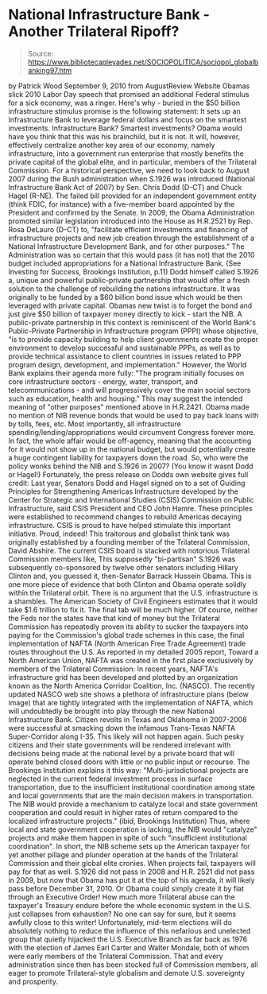 # National Infrastructure Bank - Another Trilateral Ripoff?

> Source: https://www.bibliotecapleyades.net/SOCIOPOLITICA/sociopol_globalbanking97.htm

by Patrick Wood
September 9, 2010
from
AugustReview Website
Obamas slick 2010 Labor Day speech that promised an additional Federal
stimulus for a sick economy, was a ringer. Here's why - buried in the $50
billion infrastructure stimulus promise is the following statement:
It sets up an Infrastructure Bank to
leverage federal dollars and focus on the smartest investments.
Infrastructure Bank? Smartest investments?
Obama
would have you think that this was his brainchild, but it is not. It will,
however, effectively centralize another key area of our economy, namely
infrastructure, into a government run enterprise that mostly benefits the
private capital of the global elite, and in particular, members of the
Trilateral Commission.
For a historical perspective, we need to look back to August 2007 during the
Bush administration when
S.1926 was introduced (National
Infrastructure Bank Act of 2007) by Sen. Chris Dodd (D-CT) and
Chuck Hagel (R-NE).
The failed bill provided for an independent government entity (think FDIC,
for instance) with a five-member board appointed by the President and
confirmed by the Senate.
In 2009, the Obama Administration promoted similar legislation introduced
into the House as H.R.2521 by Rep. Rosa DeLauro (D-CT) to,
"facilitate efficient investments and
financing of infrastructure projects and new job creation through the
establishment of a National Infrastructure Development Bank, and for
other purposes."
The Administration was so certain that this
would pass (it has not) that the 2010 budget included appropriations for a
National Infrastructure Bank. (See
Investing for Success, Brookings
Institution, p.11)
Dodd himself
called S.1926 a,
unique and powerful public-private
partnership that would offer a fresh solution to the challenge of
rebuilding the nations infrastructure.
It was originally to be funded by a $60 billion
bond issue which would be then leveraged with private capital. Obamas new
twist is to forget the bond and just give $50 billion of taxpayer money
directly to kick - start the NIB.
A public-private partnership in this context is reminiscent of the World
Bank's Public-Private Partnership in Infrastructure program (PPPI)
whose objective,
"is to provide capacity building to help
client governments create the proper environment to develop successful
and sustainable PPPs, as well as to provide technical assistance to
client countries in issues related to PPP program design, development,
and implementation."
However,
the World Bank explains their agenda more
fully:
"The program initially focuses on core
infrastructure sectors - energy, water, transport, and
telecommunications - and will progressively cover the main social
sectors such as education, health and housing."
This may suggest the intended meaning of "other
purposes" mentioned above in
H.R.2421. Obama made no mention of NIB
revenue bonds that would be used to pay back loans with by tolls, fees, etc.
Most importantly, all infrastructure
spending/lending/appropriations would circumvent Congress forever more. In
fact, the whole affair would be off-agency, meaning that the accounting for
it would not show up in the national budget, but would potentially create a
huge contingent liability for taxpayers down the road.
So, who were the policy wonks behind
the NIB and S.1926 in 2007? (You know it
wasnt Dodd or Hagel!)
Fortunately, the press release on Dodds own
website gives full credit:
Last year, Senators Dodd and Hagel signed
on to a set of Guiding Principles for Strengthening Americas
Infrastructure developed by the Center for Strategic and International
Studies (CSIS) Commission on Public Infrastructure, said CSIS President
and CEO John Hamre.
These principles were established to recommend changes to rebuild
Americas decaying infrastructure. CSIS is proud to have helped
stimulate this important initiative.
Proud, indeed!
This traitorous and globalist think tank was originally established by a
founding member of
the Trilateral Commission, David Abshire.
The current CSIS board is stacked with notorious
Trilateral Commission members like,
This supposedly "bi-partisan" S.1926 was
subsequently co-sponsored by twelve other senators including Hillary
Clinton and, you guessed it, then-Senator Barrack Hussein Obama.
This is one more piece of evidence that both
Clinton and Obama operate solidly within the Trilateral orbit.
There is no argument that the U.S. infrastructure is a shambles. The
American Society of Civil Engineers estimates that it would take $1.6
trillion to fix it. The final tab will be much higher.
Of course, neither the Feds nor the states have that kind of money but the
Trilateral Commission has repeatedly proven its ability to sucker the
taxpayers into paying for the Commission's global trade schemes
in this
case, the final implementation of NAFTA (North American Free Trade
Agreement) trade routes throughout the U.S.
As reported in my detailed 2005 report,
Toward a North American Union, NAFTA
was created in the first place exclusively by members of the Trilateral
Commission:
In recent years, NAFTA's infrastructure grid has
been developed and plotted by an organization known as the North America
Corridor Coalition, Inc. (NASCO).
The recently updated NASCO web site shows a plethora of infrastructure plans
(below image) that are tightly integrated with the implementation of NAFTA,
which will undoubtedly be brought into play through the new National
Infrastructure Bank.
Citizen revolts in Texas and Oklahoma in
2007-2008 were successful at smacking down the infamous
Trans-Texas NAFTA Super-Corridor along
I-35.
This likely will not happen again.
Such pesky citizens and their state governments will be rendered irrelevant
with decisions being made at the national level by a private board that will
operate behind closed doors with little or no public input or recourse.
The
Brookings Institution explains it this way:
"Multi-jurisdictional projects are neglected
in the current federal investment process in surface transportation, due
to the insufficient institutional coordination among state and local
governments that are the main decision makers in transportation.
The NIB would provide a mechanism to
catalyze local and state government cooperation and could result in
higher rates of return compared to the localized infrastructure
projects."
(ibid, Brookings Institution)
Thus, where local and state government
cooperation is lacking, the NIB would "catalyze" projects and make them
happen in spite of such "insufficient institutional coordination".
In short,
the NIB scheme sets up the American
taxpayer for yet another pillage and plunder operation at the hands of
the Trilateral Commission
and their global elite cronies. When projects fail, taxpayers will pay for
that as well.
S.1926 did not pass in 2008 and H.R. 2521 did not pass in 2009, but now that
Obama has put it at the top of his agenda, it will likely pass before
December 31, 2010.
Or
Obama could simply create it by fiat through
an Executive Order!
How much more Trilateral abuse can the taxpayer's Treasury endure before the
whole economic system in the U.S. just collapses from exhaustion? No one can
say for sure, but it seems awfully close to this writer!
Unfortunately, mid-term elections will do absolutely nothing to reduce the
influence of this nefarious and unelected group that quietly hijacked the
U.S. Executive Branch as far back as 1976 with the election of James Earl
Carter and Walter Mondale, both of whom were early members of the
Trilateral Commission.
That and every administration since then has
been stocked full of Commission members, all eager to promote
Trilateral-style globalism and demote U.S. sovereignty and prosperity.
